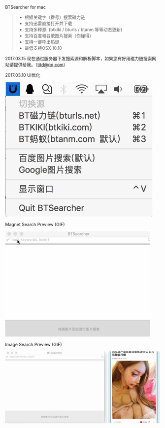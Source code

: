 BTSearcher for mac

> * 根据关键字（番号）搜索磁力链
> * 支持迅雷直接打开并下载
> * 支持多种源. (btkiki / bturls / btanm 等等动态更新)
> * 支持百度和谷歌图片搜索（你懂得）
> * 支持一键呼出热键
> * 最低支持OSX 10.10

2017.03.15 现在通过服务器下发搜索源和解析脚本，如果您有好用磁力链搜索网站请提供给我。（titd@qq.com）

2017.03.10 UI优化


![image](https://github.com/titman/Pictures-of-the-warehouse/blob/master/BTSearcher2.png?raw=false)

Magnet Search Preview (GIF)

![image](https://github.com/titman/Pictures-of-the-warehouse/blob/master/BTSearcher1.gif?raw=false)  

Image Search Preview (GIF)

![image](https://github.com/titman/Pictures-of-the-warehouse/blob/master/BTSearcher3.gif?raw=false)  
